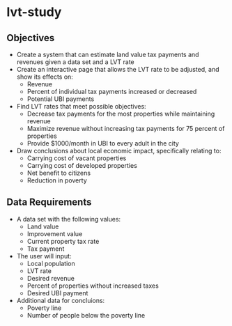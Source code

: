 # lvt-study

## Objectives
- Create a system that can estimate land value tax payments and revenues given a data set and a LVT rate
- Create an interactive page that allows the LVT rate to be adjusted, and show its effects on:
  - Revenue
  - Percent of individual tax payments increased or decreased
  - Potential UBI payments
- Find LVT rates that meet possible objectives:
  - Decrease tax payments for the most properties while maintaining revenue
  - Maximize revenue without increasing tax payments for 75 percent of properties
  - Provide $1000/month in UBI to every adult in the city
- Draw conclusions about local economic impact, specifically relating to:
  - Carrying cost of vacant properties
  - Carrying cost of developed properties
  - Net benefit to citizens
  - Reduction in poverty

## Data Requirements
- A data set with the following values:
  - Land value
  - Improvement value
  - Current property tax rate
  - Tax payment
- The user will input:
  - Local population
  - LVT rate
  - Desired revenue
  - Percent of properties without increased taxes
  - Desired UBI payment
- Additional data for concluions:
  - Poverty line
  - Number of people below the poverty line

